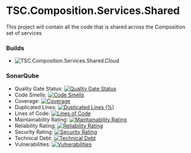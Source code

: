 # TSC.Composition.Services.Shared
This project will contain all the code that is shared across the Composition set of services

### Builds
- ![TSC.Composition.Services.Shared.Cloud](https://github.com/tscau/TSC.Composition.Services.Shared/workflows/TSC.Composition.Services.Shared.Cloud/badge.svg)

### SonarQube
- Quality Gate Status:  [![Quality Gate Status](https://sonarcloud.io/api/project_badges/measure?project=tscau_TSC.Composition.Services.Shared&metric=alert_status)](https://sonarcloud.io/dashboard?id=tscau_TSC.Composition.Services.Shared)
- Code Smells: [![Code Smells](https://sonarcloud.io/api/project_badges/measure?project=tscau_TSC.Composition.Services.Shared&metric=code_smells)](https://sonarcloud.io/dashboard?id=tscau_TSC.Composition.Services.Shared)
- Coverage: [![Coverage](https://sonarcloud.io/api/project_badges/measure?project=tscau_TSC.Composition.Services.Shared&metric=coverage)](https://sonarcloud.io/dashboard?id=tscau_TSC.Composition.Services.Shared)
- Duplicated Lines: [![Duplicated Lines (%)](https://sonarcloud.io/api/project_badges/measure?project=tscau_TSC.Composition.Services.Shared&metric=duplicated_lines_density)](https://sonarcloud.io/dashboard?id=tscau_TSC.Composition.Services.Shared)
- Lines of Code: [![Lines of Code](https://sonarcloud.io/api/project_badges/measure?project=tscau_TSC.Composition.Services.Shared&metric=ncloc)](https://sonarcloud.io/dashboard?id=tscau_TSC.Composition.Services.Shared)
- Maintainability Rating: [![Maintainability Rating](https://sonarcloud.io/api/project_badges/measure?project=tscau_TSC.Composition.Services.Shared&metric=sqale_rating)](https://sonarcloud.io/dashboard?id=tscau_TSC.Composition.Services.Shared)
- Reliability Rating: [![Reliability Rating](https://sonarcloud.io/api/project_badges/measure?project=tscau_TSC.Composition.Services.Shared&metric=reliability_rating)](https://sonarcloud.io/dashboard?id=tscau_TSC.Composition.Services.Shared)
- Security Rating: [![Security Rating](https://sonarcloud.io/api/project_badges/measure?project=tscau_TSC.Composition.Services.Shared&metric=security_rating)](https://sonarcloud.io/dashboard?id=tscau_TSC.Composition.Services.Shared)
- Technical Debt: [![Technical Debt](https://sonarcloud.io/api/project_badges/measure?project=tscau_TSC.Composition.Services.Shared&metric=sqale_index)](https://sonarcloud.io/dashboard?id=tscau_TSC.Composition.Services.Shared)
- Vulnerabilities: [![Vulnerabilities](https://sonarcloud.io/api/project_badges/measure?project=tscau_TSC.Composition.Services.Shared&metric=vulnerabilities)](https://sonarcloud.io/dashboard?id=tscau_TSC.Composition.Services.Shared)
